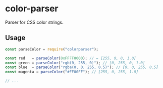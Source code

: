 # color-parser
Parser for CSS color strings.

Usage
---

```javascript
const parseColor = require("colorparser");

const red   = parseColor(0xFFFF0000); // = [255, 0, 0, 1.0]
const green = parseColor("rgb(0, 255, 0)"); // [0, 255, 0, 1.0]
const blue  = parseColor("rgba(0, 0, 255, 0.5)"); // [0, 0, 255, 0.5]
const magenta = parseColor("#FF00FF"); // [255, 0, 255, 1.0]

// ...
```
